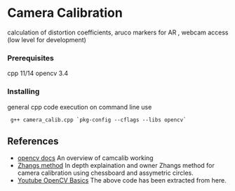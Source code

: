 # Camera Calibration

calculation of distortion coefficients, aruco markers for AR , webcam access (low level for development)

### Prerequisites

cpp 11/14 
opencv 3.4

### Installing

general cpp code execution
on command line use

```
 g++ camera_calib.cpp `pkg-config --cflags --libs opencv`
```

## References 
* [opencv docs](https://docs.opencv.org/2.4/doc/tutorials/calib3d/camera_calibration/camera_calibration.html) An overview of camcalib working
* [Zhangs method](https://www.researchgate.net/publication/303233579_Zhang's_Camera_Calibration_Algorithm_In-Depth_Tutorial_and_Implementation) In depth explaination and owner Zhangs method for camera calibration using chessboard and assymetric circles.
* [Youtube OpenCV Basics](https://www.youtube.com/watch?v=l_4fNNyk1aw&list=PLAp0ZhYvW6XbEveYeefGSuLhaPlFML9gP) The above code has been extracted from here.


